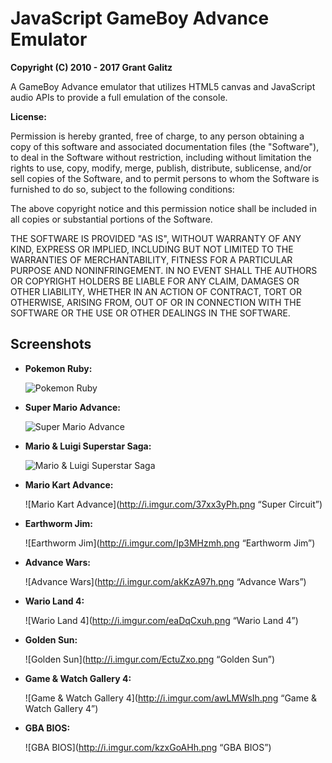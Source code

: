 JavaScript GameBoy Advance Emulator
=================================

**Copyright (C) 2010 - 2017 Grant Galitz**

A GameBoy Advance emulator that utilizes HTML5 canvas and JavaScript audio APIs to provide a full emulation of the console.

**License:**

Permission is hereby granted, free of charge, to any person obtaining a copy of this software and associated documentation files (the "Software"), to deal in the Software without restriction, including without limitation the rights to use, copy, modify, merge, publish, distribute, sublicense, and/or sell copies of the Software, and to permit persons to whom the Software is furnished to do so, subject to the following conditions:

The above copyright notice and this permission notice shall be included in all copies or substantial portions of the Software.

THE SOFTWARE IS PROVIDED "AS IS", WITHOUT WARRANTY OF ANY KIND, EXPRESS OR IMPLIED, INCLUDING BUT NOT LIMITED TO THE WARRANTIES OF MERCHANTABILITY, FITNESS FOR A PARTICULAR PURPOSE AND NONINFRINGEMENT. IN NO EVENT SHALL THE AUTHORS OR COPYRIGHT HOLDERS BE LIABLE FOR ANY CLAIM, DAMAGES OR OTHER LIABILITY, WHETHER IN AN ACTION OF CONTRACT, TORT OR OTHERWISE, ARISING FROM, OUT OF OR IN CONNECTION WITH THE SOFTWARE OR THE USE OR OTHER DEALINGS IN THE SOFTWARE.


Screenshots
--------------------------------------------------------------------

* **Pokemon Ruby:**

    ![Pokemon Ruby](http://i.imgur.com/OO9XCRk.png "Pokemon Ruby")

* **Super Mario Advance:**

    ![Super Mario Advance](http://i.imgur.com/ewhtAJg.png "Super Mario Advance")

* **Mario & Luigi Superstar Saga:**

    ![Mario & Luigi Superstar Saga](http://i.imgur.com/Do8TbsMh.png "Mario & Luigi Superstar Saga")

* **Mario Kart Advance:**

    ![Mario Kart Advance](http://i.imgur.com/37xx3yPh.png “Super Circuit”)

* **Earthworm Jim:**

    ![Earthworm Jim](http://i.imgur.com/Ip3MHzmh.png “Earthworm Jim”)

* **Advance Wars:**

    ![Advance Wars](http://i.imgur.com/akKzA97h.png “Advance Wars”)

* **Wario Land 4:**

    ![Wario Land 4](http://i.imgur.com/eaDqCxuh.png “Wario Land 4”)

* **Golden Sun:**

    ![Golden Sun](http://i.imgur.com/EctuZxo.png “Golden Sun”)

* **Game & Watch Gallery 4:**

    ![Game & Watch Gallery 4](http://i.imgur.com/awLMWsIh.png “Game & Watch Gallery 4”)

* **GBA BIOS:**

    ![GBA BIOS](http://i.imgur.com/kzxGoAHh.png “GBA BIOS”)
